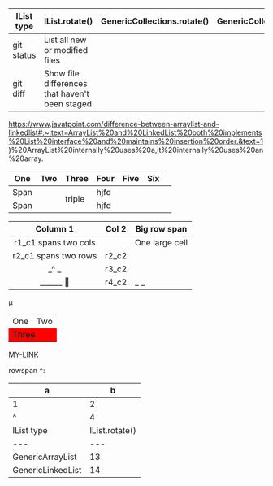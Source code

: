 | IList type | IList.rotate() | GenericCollections.rotate(<IList>) | GenericCollections.rotate2(IList) | Rotated by |
| --- | --- | --- | --- | --- |
| git status | List all new or modified files | | |
| git diff | Show file differences that haven't been staged |

 https://www.javatpoint.com/difference-between-arraylist-and-linkedlist#:~:text=ArrayList%20and%20LinkedList%20both%20implements%20List%20interface%20and%20maintains%20insertion%20order.&text=1)%20ArrayList%20internally%20uses%20a,it%20internally%20uses%20an%20array.

| One    | Two | Three | Four    | Five  | Six
| --- | --- | --- | --- | --- | --- |
| Span | <td rowspan=2 background=red>triple | hjfd |
| Span | | hjfd |


| Column 1                | Col 2 | Big row span   |
|:-----------------------:|-------| -------------- |
| r1_c1 spans two cols           || One large cell |
| r2_c1 spans two rows    | r2_c2 |                |
|_^                      _| r3_c2 |                |
|    ______ &#20;         | r4_c2 |_              _|


<table>
  <tr>
    <td>One</td>
    <td>Two</td>
  </tr>
  <tr>
    <td colspan="2" style="background: red">Three</td>
  </tr>μ
</table>

[MY-LINK](a1.md)

rowspan `^`:

| a | b |
| --- | --- |
| 1 | 2 |
| ^ | 4 |# Generics rotated by 1
| IList type | IList.rotate() | GenericCollections.rotate(<IList>) | GenericCollections.rotate2(<IList>) |
| --- | --- | --- | --- |
| GenericArrayList | 13 | 664 | 5 |
| GenericLinkedList | 14 | 57 | 3 |
